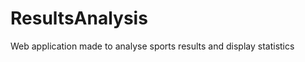 ResultsAnalysis
===============

Web application made to analyse sports results and display statistics
